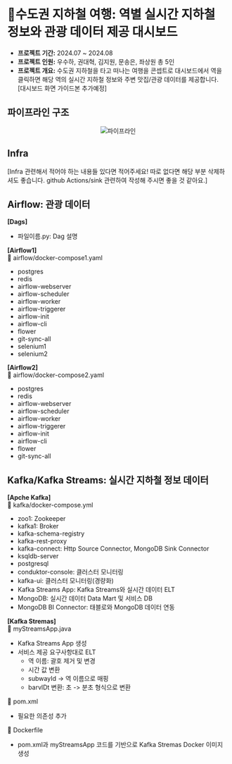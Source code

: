 # 🚉수도권 지하철 여행: 역별 실시간 지하철 정보와 관광 데이터 제공 대시보드
- **프로젝트 기간:** 2024.07 ~ 2024.08
- **프로젝트 인원:** 우수하, 권대혁, 김지원, 문송은, 좌상원 총 5인
- **프로젝트 개요:** 수도권 지하철을 타고 떠나는 여행을 콘셉트로 대시보드에서 역을 클릭하면 해당 역의 실시간 지하철 정보와 주변 맛집/관광 데이터를 제공합니다.<br/>
[대시보드 화면 가이드본 추가예정]

## 파이프라인 구조
<div align="center">

![파이프라인](https://github.com/user-attachments/assets/843b5b14-0ee7-44b1-b762-a28e9477250c)

</div>

## Infra
[Infra 관련해서 적어야 하는 내용들 있다면 적어주세요! 따로 없다면 해당 부분 삭제하셔도 좋습니다.
github Actions/sink 관련하여 작성해 주시면 좋을 것 같아요.]

## Airflow: 관광 데이터
**[Dags]**<br/>
- 파일이름.py: Dag 설명

**[Airflow1]**<br/>
📌 airflow/docker-compose1.yaml
- postgres
- redis
- airflow-webserver
- airflow-scheduler
- airflow-worker
- airflow-triggerer
- airflow-init
- airflow-cli
- flower
- git-sync-all
- selenium1
- selenium2
  
**[Airflow2]**<br/>
📌 airflow/docker-compose2.yaml
- postgres
- redis
- airflow-webserver
- airflow-scheduler
- airflow-worker
- airflow-triggerer
- airflow-init
- airflow-cli
- flower
- git-sync-all
  
## Kafka/Kafka Streams: 실시간 지하철 정보 데이터
**[Apche Kafka]**<br/>
📌 kafka/docker-compose.yml
- zoo1: Zookeeper
- kafka1: Broker
- kafka-schema-registry
- kafka-rest-proxy
- kafka-connect: Http Source Connector, MongoDB Sink Connector
- ksqldb-server
- postgresql
- conduktor-console: 클러스터 모니터링
- kafka-ui: 클러스터 모니터링(경량화)
- Kafka Streams App: Kafka Streams와 실시간 데이터 ELT
- MongoDB: 실시간 데이터 Data Mart 및 서비스 DB
- MongoDB BI Connector: 태블로와 MongoDB 데이터 연동

**[Kafka Stremas]**<br/>
📌 myStreamsApp.java
- Kafka Streams App 생성
- 서비스 제공 요구사항대로 ELT
  - 역 이름: 괄호 제거 및 변경
  - 시간 값 변환
  - subwayId -> 역 이름으로 매핑
  - barvlDt 변환: 초 -> 분초 형식으로 변환
    
📌 pom.xml
- 필요한 의존성 추가

📌 Dockerfile
- pom.xml과 myStreamsApp 코드를 기반으로 Kafka Stremas Docker 이미지 생성

